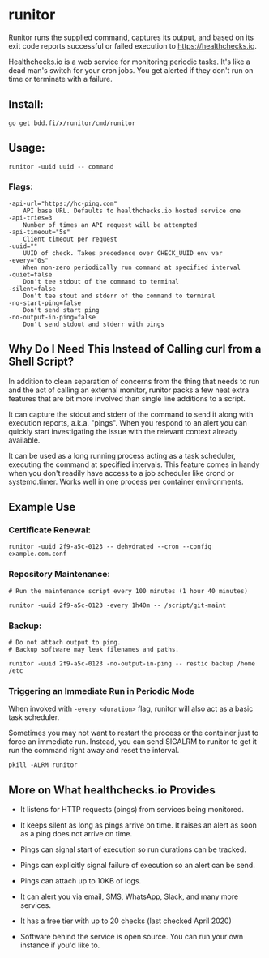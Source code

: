 # runitor

Runitor runs the supplied command, captures its output, and based on its exit
code reports successful or failed execution to https://healthchecks.io.

Healthchecks.io is a web service for monitoring periodic tasks. It's like a
dead man's switch for your cron jobs. You get alerted if they don't run on time
or terminate with a failure.

## Install:

	go get bdd.fi/x/runitor/cmd/runitor

## Usage:

	runitor -uuid uuid -- command

### Flags:

	-api-url="https://hc-ping.com"
		API base URL. Defaults to healthchecks.io hosted service one
	-api-tries=3
		Number of times an API request will be attempted
	-api-timeout="5s"
		Client timeout per request
	-uuid=""
		UUID of check. Takes precedence over CHECK_UUID env var
	-every="0s"
		When non-zero periodically run command at specified interval
	-quiet=false
		Don't tee stdout of the command to terminal
	-silent=false
		Don't tee stout and stderr of the command to terminal
	-no-start-ping=false
		Don't send start ping
	-no-output-in-ping=false
		Don't send stdout and stderr with pings


## Why Do I Need This Instead of Calling curl from a Shell Script?

In addition to clean separation of concerns from the thing that needs to run and
the act of calling an external monitor, runitor packs a few neat extra features
that are bit more involved than single line additions to a script.

It can capture the stdout and stderr of the command to send it along with
execution reports, a.k.a. "pings". When you respond to an alert you can quickly
start investigating the issue with the relevant context already available.

It can be used as a long running process acting as a task scheduler, executing
the command at specified intervals. This feature comes in handy when you don't
readily have access to a job scheduler like crond or systemd.timer. Works well
in one process per container environments.


## Example Use

### Certificate Renewal:

	runitor -uuid 2f9-a5c-0123 -- dehydrated --cron --config example.com.conf

### Repository Maintenance:

	# Run the maintenance script every 100 minutes (1 hour 40 minutes)

	runitor -uuid 2f9-a5c-0123 -every 1h40m -- /script/git-maint

### Backup:

	# Do not attach output to ping.
	# Backup software may leak filenames and paths.

	runitor -uuid 2f9-a5c-0123 -no-output-in-ping -- restic backup /home /etc


### Triggering an Immediate Run in Periodic Mode

When invoked with `-every <duration>` flag, runitor will also act as a basic
task scheduler.

Sometimes you may not want to restart the process or the container just to force
an immediate run. Instead, you can send SIGALRM to runitor to get it run the
command right away and reset the interval.

	pkill -ALRM runitor


## More on What healthchecks.io Provides

* It listens for HTTP requests (pings) from services being monitored.

* It keeps silent as long as pings arrive on time. It raises an alert as soon
  as a ping does not arrive on time.

* Pings can signal start of execution so run durations can be tracked.

* Pings can explicitly signal failure of execution so an alert can be send.

* Pings can attach up to 10KB of logs.

* It can alert you via email, SMS, WhatsApp, Slack, and many more services.

* It has a free tier with up to 20 checks (last checked April 2020)

* Software behind the service is open source. You can run your own instance if
  you'd like to.

